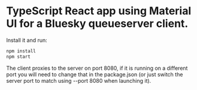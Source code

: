 # TypeScript React app using Material UI for a Bluesky queueserver client.

Install it and run:

```sh
npm install
npm start
```

The client proxies to the server on port 8080, if it is running on a different
port you will need to change that in the package.json (or just switch the
server port to match using --port 8080 when launching it).
